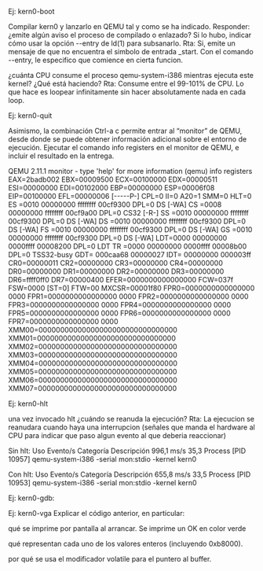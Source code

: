 Ej: kern0-boot

Compilar kern0 y lanzarlo en QEMU tal y como se ha indicado. Responder:
¿emite algún aviso el proceso de compilado o enlazado? Si lo hubo, indicar cómo usar la opción --entry de ld(1) para subsanarlo.
Rta: Si, emite un mensaje de que no encuentra el simbolo de entrada _start. Con el comando --entry, le especifico que comience en cierta funcion.

¿cuánta CPU consume el proceso qemu-system-i386 mientras ejecuta este kernel? ¿Qué está haciendo?
Rta: Consume entre el 99-101% de CPU. Lo que hace es loopear infinitamente sin hacer absolutamente nada en cada loop.



Ej: kern0-quit

Asimismo, la combinación Ctrl-a c permite entrar al “monitor” de QEMU, desde donde se puede obtener información adicional sobre el entorno de ejecución. Ejecutar el comando info registers en el monitor de QEMU, e incluir el resultado en la entrega. 

QEMU 2.11.1 monitor - type 'help' for more information
(qemu) info registers
EAX=2badb002 EBX=00009500 ECX=00100000 EDX=00000511
ESI=00000000 EDI=00102000 EBP=00000000 ESP=00006f08
EIP=00100000 EFL=00000006 [-----P-] CPL=0 II=0 A20=1 SMM=0 HLT=0
ES =0010 00000000 ffffffff 00cf9300 DPL=0 DS   [-WA]
CS =0008 00000000 ffffffff 00cf9a00 DPL=0 CS32 [-R-]
SS =0010 00000000 ffffffff 00cf9300 DPL=0 DS   [-WA]
DS =0010 00000000 ffffffff 00cf9300 DPL=0 DS   [-WA]
FS =0010 00000000 ffffffff 00cf9300 DPL=0 DS   [-WA]
GS =0010 00000000 ffffffff 00cf9300 DPL=0 DS   [-WA]
LDT=0000 00000000 0000ffff 00008200 DPL=0 LDT
TR =0000 00000000 0000ffff 00008b00 DPL=0 TSS32-busy
GDT=     000caa68 00000027
IDT=     00000000 000003ff
CR0=00000011 CR2=00000000 CR3=00000000 CR4=00000000
DR0=00000000 DR1=00000000 DR2=00000000 DR3=00000000 
DR6=ffff0ff0 DR7=00000400
EFER=0000000000000000
FCW=037f FSW=0000 [ST=0] FTW=00 MXCSR=00001f80
FPR0=0000000000000000 0000 FPR1=0000000000000000 0000
FPR2=0000000000000000 0000 FPR3=0000000000000000 0000
FPR4=0000000000000000 0000 FPR5=0000000000000000 0000
FPR6=0000000000000000 0000 FPR7=0000000000000000 0000
XMM00=00000000000000000000000000000000 XMM01=00000000000000000000000000000000
XMM02=00000000000000000000000000000000 XMM03=00000000000000000000000000000000
XMM04=00000000000000000000000000000000 XMM05=00000000000000000000000000000000
XMM06=00000000000000000000000000000000 XMM07=00000000000000000000000000000000




Ej: kern0-hlt

una vez invocado hlt ¿cuándo se reanuda la ejecución?
Rta: La ejecucion se reanudara cuando haya una interrupcion (señales que manda el hardware al CPU para indicar que paso algun evento al que deberia reaccionar)


Sin hlt:
Uso       Evento/s    Categoría       Descripción
996,1 ms/s      35,3        Process        [PID 10957] qemu-system-i386 -serial mon:stdio -kernel kern0

Con hlt:
Uso       Evento/s    Categoría       Descripción
655,8 ms/s      33,5        Process        [PID 10953] qemu-system-i386 -serial mon:stdio -kernel kern0




Ej: kern0-gdb:











Ej: kern0-vga
Explicar el código anterior, en particular:

qué se imprime por pantalla al arrancar.
Se imprime un OK en color verde

qué representan cada uno de los valores enteros (incluyendo 0xb8000).

por qué se usa el modificador volatile para el puntero al buffer.


